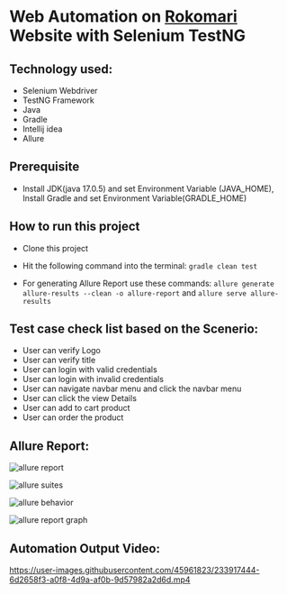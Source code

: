 # Web Automation on <a href="https://www.rokomari.com/book"> Rokomari </a> Website with Selenium TestNG

## Technology used:
- Selenium Webdriver
- TestNG Framework
- Java
- Gradle
- Intellij idea
- Allure

## Prerequisite
- Install JDK(java 17.0.5) and set Environment Variable (JAVA_HOME), Install Gradle and set Environment Variable(GRADLE_HOME)

## How to run this project

- Clone this project
- Hit the following command into the terminal:
 ```gradle clean test```
 
- For generating Allure Report use these commands:
```allure generate allure-results --clean -o allure-report``` and
```allure serve allure-results```

## Test case check list based on the Scenerio:

- User can verify Logo
- User can verify title
- User can login with valid credentials
- User can login with invalid credentials
- User can navigate navbar menu and click the navbar menu
- User can click the view Details
- User can add to cart product
- User can order the product


## Allure Report:

![allure report](https://user-images.githubusercontent.com/45961823/233908579-8d786edf-017e-49c0-8c37-c29f11b1e818.PNG)


![allure suites](https://user-images.githubusercontent.com/45961823/233908615-2bc76879-f73c-485c-b429-c88cc81c4b20.PNG)


![allure behavior](https://user-images.githubusercontent.com/45961823/233908646-a5d32b91-a0dc-4c06-87e1-937e5e0881f2.PNG)


![allure report graph](https://user-images.githubusercontent.com/45961823/233908662-be9e1da4-68d5-40d5-8c3e-89cb016a6889.PNG)



## Automation Output Video:

https://user-images.githubusercontent.com/45961823/233917444-6d2658f3-a0f8-4d9a-af0b-9d57982a2d6d.mp4



